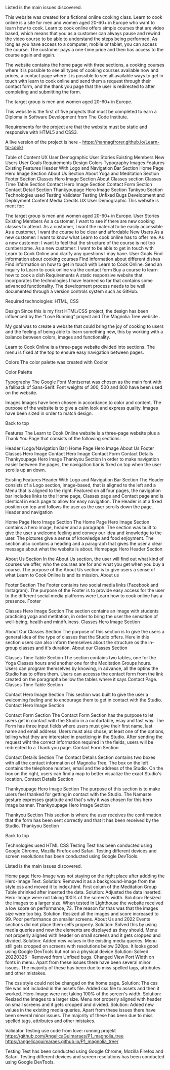 
Listed is the main issues discovered.

This website was created for a fictional online cooking class. Learn to cook online is a site for men and women aged 20-60+ in Europe who want to learn how to cook. Learn to cook online offers simple courses that are video based, which means that you as a customer can always pause and rewind the video course to be able to understand the steps being performed. As long as you have access to a computer, mobile or tablet, you can access the course. The customer pays a one-time price and then has access to the course again and again.

The website contains the home page with three sections, a cooking courses where it is possible to see all types of cooking courses available now and prices, a contact page where it is possible to see all available ways to get in touch with learn to cook online and send them a request through their contact form, and the thank you page that the user is redirected to after completing and submitting the form.

The target group is men and women aged 20-60+ in Europe.

This website is the first of five projects that must be completed to earn a Diploma in Software Development from The Code Institute.

Requirements for the project are that the website must be static and responsive with HTML5 and CSS3.

A live version of the project is here - https://hannagfrorer.github.io/Learn-to-cook/

Table of Content
UX
User Demographic
User Stories
Existing Members
New Users
User Goals
Requirements
Design
Colors
Typography
Images
Features
Existing Features
Header With Logo and Navigation Bar Section
Home Page Hero Image Section
About Us Section
About Yoga and Meditation Section
Footer Section
Classes Hero Image Section
About Classes section
Classes Time Table Section
Contact Hero Image Section
Contact Form Section
Contact Detail Section
Thankyoupage Hero Image Section
Tankyou Section
Technologies used
Testing
Validator Testing
Unfixed Bugs
Development and Deployment
Content
Media
Credits
UX
User Demographic
This website is ment for:

The target group is men and women aged 20-60+ in Europe.
User Stories
Existing Members
As a customer, I want to see if there are new cooking classes to attend.
As a customer, I want the material to be easily accessible
As a customer, I want the course to be clear and affordable
New Users
As a new customer: I want to know what Learn to cook online has to offer me.
As a new customer: I want to feel that the structure of the course is not too cumbersome.
As a new customer: I want to be able to get in touch with Learn to Cook Online and clarify any questions I may have.
User Goals
Find information about cooking courses
Find information about different dishes
Find information on how to get in touch with Learn to Cook Online.
Send an inquiry to Learn to cook online via the contact form
Buy a course to learn how to cook a dish
Requirements
A static responsive website that incorporates the technologies I have learned so far that contains some advanced functionality. The development process needs to be well documented through a version controls system such as GitHub.

Required technologies: HTML, CSS

Design
Since this is my first HTML/CSS project, the design has been influenced by the ”Love Running” project and The Magnolia Tree website .

My goal was to create a website that could bring the joy of cooking to users and the feeling of being able to learn something new, this by working with a balance between colors, images and functionality.

Learn to Cook Online is a three-page website divided into sections. The menu is fixed at the top to ensure easy navigation between pages.

Colors
The color palette was created with Coolor

Color Palette

Typography
The Google Font Montserrat was chosen as the main font with a fallback of Sans-Serif. Font weights of 300, 500 and 800 have been used on the website.

Images
Images have been chosen in accordance to color and content. The purpose of the website is to give a calm look and express quality. Images have been sized in order to match design.

Back to top

Features
The Learn to Cook Online website is a three-page website plus a Thank You Page that consists of the following sections:

Header (Logo/Navigation Bar)
Home Page Hero Image
About Us
Footer
Classes Hero Image
Contact Hero Image
Contact Form
Contact Details
Thankyoupage Hero Image
Thankyou Section
In order to make navigation easier between the pages, the navigation bar is fixed on top when the user scrolls up an down.

Existing Features
Header With Logo and Navigation Bar Section
The Header consists of a Logo section, image-based, that is aligned to the left and a Menu that is aligned to the right.
Featured on all four pages, the navigation bar includes links to the Home page, Classes page and Contact page and is identical in each page to allow for easy navigation.
The Header is at a fixed position on top and follows the user as the user scrolls down the page.
Header and navigation

Home Page Hero Image Section
The Home Page Hero Image Section contains a hero image, header and a paragraph.
The section was built to give the user a welcome feeling and convey our idea and knowledge to the user.
The pictures give a sense of knowledge and food enjoyment.
The section also contains a heading and a paragraph that gives the user a clear message about what the website is about.
Homepage Hero Header Section

About Us Section
In the About Us section, the user will find out what kind of courses we offer, who the courses are for and what you get when you buy a course.
The purpose of the About Us section is to give users a sense of what Learn to Cook Online is and its mission.
About us


Footer Section
The Footer contains two social media links (Facebook and Instagram).
The purpose of the Footer is to provide easy access for the user to the different social media platforms were Learn how to cook online has a presence.
Footer

Classes Hero Image Section
The section contains an image with students practicing yoga and metitation, in order to bring the user the sensation of well-being, health and mindfulness.
Classes Hero Image Section

About Our Classes Section
The purpose of this section is to give the users a general idea of the type of classes that the Studio offers.
Here in this section users can also inform themselves about the structure os the in-group classes and it's duration.
About our Classes Section

Classes Time Table Section
The section contains two tables, one for the Yoga Classes hours and another one for the Meditation Groups hours.
Users can program themselves by knowing, in advance, all the optins the Studio has to offers them.
Users can accesss the contact form from the link created on the paragrapha bellow the tables where it says Contact Page.
Classes Time Table Section

Contact Hero Image Section
This section was built to give the user a welcoming feeling and to encourage them to get in contact with the Studio.
Contact Hero Image Section

Contact Form Section
The Contact Form Section has the purpose to let users get in contact with the Studio in a confortable, esay and fast way.
The Form has three input fields where users must give their first name, last name and email address.
Users must also chose, at least one of the options, telling what they are interested in practicing in the Studio.
After sending the request wiht the correct information required in the fields, users will be redirected to a Thank you page.
Contact Form Section

Contact Details Section
The Contact Details Section contains two boxes with all the contact information of Magnolia Tree.
The box on the left contains the telephone number, email and the address of the Studio. On the box on the right, users can find a map to better visualize the exact Studio's location.
Contact Details Section

Thankyoupage Hero Image Section
The purpose of this section is to make users feel thanked for getting in contact with the Studio.
The Namaste gesture expresses gratitude and that's why it was chosen for this hero image banner.
Thankyoupage Hero Image Section

Thankyou Section
This section is where the user receives the confirmation that the form has been sent correctly and that it has been received by the Studio.
Thankyou Section

Back to top

Technologies used
HTML
CSS
Testing
Test has been conducted using Google Chrome, Mozilla Firefox and Safari. Testing different devices and screen resolutions has been conducted using Google DevTools.

Listed is the main issues discovered.

Home page Hero-Image was not staying on the right place after addding the Hero-Image Text.
Solution: Removed it as a background-image from the style.css and moved it to index.html.
First colum of the Meditation Group Table shrinked after inserted the data.
Solution: Adjusted the data inserted.
Hero-Image were not taking 100% of the screen's width.
Solution: Resized the images to a larger size.
When tested in Lighthouse the website received a low score on performance, 73. The reason for thas was that the images size were too big.
Solution: Resized all the images and score increased to 99.
Poor performance on smaller screens. About Us and 2022 Events sections did not place them selfs properly.
Solution: Solved this by using media queries and now the elements are displayed as they should.
Menu not properly aligned with header on small screens and it gets cropped and divided.
Solution: Added new values in the existing media queries.
Menu still gets cropped on screens with resolutions below 320px. It looks good using Google DevTools but not on a physical device
Solution: Solved 20220325 - Removed from Unfixed bugs. Changed View Port Width on fonts in menu.
Apart from these issues there have been several minor issues. The majority of these has been due to miss spelled tags, attributes and other mistakes.

The css style could not be changed on the home page.
Solution: The css file was not included in the assets file. Added css file to assets and then it worked.
Hero-Image were not taking 100% of the screen's width.
Solution: Resized the images to a larger size.
Menu not properly aligned with header on small screens and it gets cropped and divided.
Solution: Added new values in the existing media queries.
Apart from these issues there have been several minor issues. The majority of these has been due to miss spelled tags, attributes and other mistakes.

Validator Testing
use  code from love: running projekt
https://github.com/AngelicaGuimaraes/P1_magnolia_tree
https://angelicaguimaraes.github.io/P1_magnolia_tree/
<form class="signup-form" method="POST" action="https://formdump.codeinstitute.net/">Testing
Test has been conducted using Google Chrome, Mozilla Firefox and Safari. Testing different devices and screen resolutions has been conducted using Google DevTools.